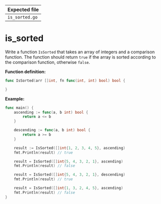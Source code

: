 | Expected file  |
| -------------- |
| `is_sorted.go` |

# is_sorted

Write a function `IsSorted` that takes an array of integers and a comparison function. The function should return `true` if the array is sorted according to the comparison function, otherwise `false`.

**Function definition:**

```go
func IsSorted(arr []int, fn func(int, int) bool) bool {

}
```

**Example:**

```go
func main() {
    ascending := func(a, b int) bool {
        return a <= b
    }

    descending := func(a, b int) bool {
        return a >= b
    }

    result := IsSorted([]int{1, 2, 3, 4, 5}, ascending)
    fmt.Println(result) // true

    result = IsSorted([]int{5, 4, 3, 2, 1}, ascending)
    fmt.Println(result) // false

    result = IsSorted([]int{5, 4, 3, 2, 1}, descending)
    fmt.Println(result) // true

    result = IsSorted([]int{1, 3, 2, 4, 5}, ascending)
    fmt.Println(result) // false
}
```
